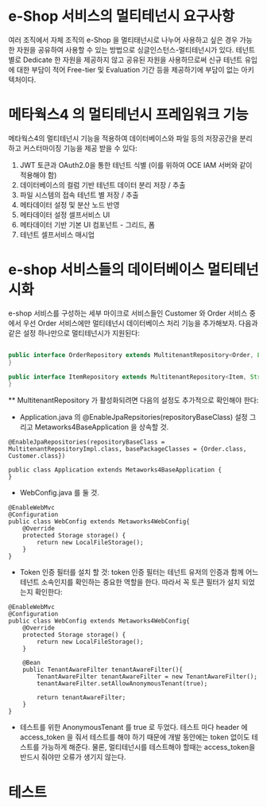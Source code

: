 # e-Shop 서비스의 멀티테넌시 요구사항

여러 조직에서 자체 조직의 e-Shop 을 멀티태넌시로 나누어 사용하고 싶은 경우 가능한 자원을 공유하여 사용할 수 있는 방법으로 싱글인스턴스-멀티테넌시가 있다. 테넌트 별로 Dedicate 한 자원을 제공하지 않고 공유된 자원을 사용하므로써 신규 테넌트 유입에 대한 부담이 적어 Free-tier 및 Evaluation  기간 등을 제공하기에 부담이 없는 아키텍처이다.


# 메타웍스4 의 멀티테넌시 프레임워크 기능

메타웍스4의 멀티테넌시 기능을 적용하여 데이터베이스와 파일 등의 저장공간을 분리하고 커스터마이징 기능을 제공 받을 수 있다:

1. JWT 토큰과 OAuth2.0을 통한 테넌트 식별 (이를 위하여 OCE IAM 서버와 같이 적용해야 함)
1. 데이터베이스의 컬럼 기반 테넌트 데이터 분리 저장 / 추출
1. 파일 시스템의 접속 테넌트 별 저장 / 추출
1. 메타데이터 설정 및 분산 노드 반영
1. 메타데이터 설정 셀프서비스 UI
1. 메타데이터 기반 기본 UI 컴포넌트 - 그리드, 폼
1. 테넌트 셀프서비스 매시업


# e-shop 서비스들의 데이터베이스 멀티테넌시화

e-shop 서비스를 구성하는 세부 마이크로 서비스들인 Customer 와 Order 서비스 중에서 우선 Order 서비스에만 멀티테넌시 데이터베이스 처리 기능을 추가해보자. 다음과 같은 설정 하나만으로 멀티테넌시가 지원된다:

```java

public interface OrderRepository extends MultitenantRepository<Order, Long> {
}

public interface ItemRepository extends MultitenantRepository<Item, String> {
}

```
** MultitenantRepository 가 활성화되려면 다음의 설정도 추가적으로 확인해야 한다:

* Application.java 의 @EnableJpaRepsitories(repositoryBaseClass) 설정 그리고 Metaworks4BaseApplication 을 상속할 것.
```
@EnableJpaRepositories(repositoryBaseClass = MultitenantRepositoryImpl.class, basePackageClasses = {Order.class, Customer.class})

public class Application extends Metaworks4BaseApplication {
}
```

* WebConfig.java 를 둘 것. 
```
@EnableWebMvc
@Configuration
public class WebConfig extends Metaworks4WebConfig{
    @Override
    protected Storage storage() {
        return new LocalFileStorage();
    }
}
```

* Token 인증 필터를 설치 할 것:
token 인증 필터는 테넌트 유저의 인증과 함께 어느 테넌트 소속인지를 확인하는 중요한 역할을 한다. 따라서 꼭 토큰 필터가 설치 되었는지 확인한다:

```
@EnableWebMvc
@Configuration
public class WebConfig extends Metaworks4WebConfig{
    @Override
    protected Storage storage() {
        return new LocalFileStorage();
    }

    @Bean
    public TenantAwareFilter tenantAwareFilter(){
        TenantAwareFilter tenantAwareFilter = new TenantAwareFilter();
        tenantAwareFilter.setAllowAnonymousTenant(true);

        return tenantAwareFilter;
    }
}

```
* 테스트를 위한 AnonymousTenant 를 true 로 두었다. 테스트 마다 header 에 access_token 을 줘서 테스트를 해야 하기 때문에 개발 동안에는 token 없이도 테스트를 가능하게 해준다. 물론, 멀티테넌시를 테스트해야 할때는 access_token을 반드시 줘야만 오류가 생기지 않는다.

# 테스트
```

```